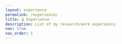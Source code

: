 ```yaml
---
layout: experience
permalink: /experience/
title: ⌛️ Experience
description: List of my research/work experience.
nav: true
nav_order: 1
---
```

